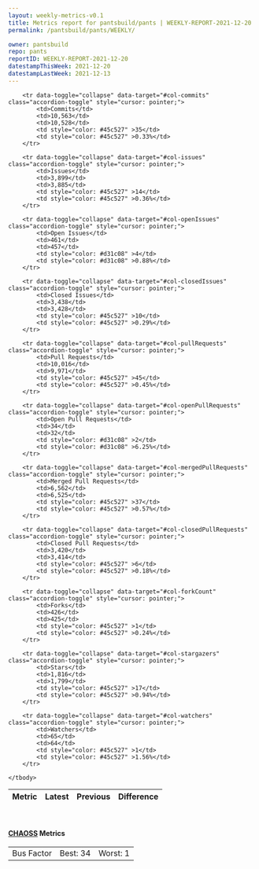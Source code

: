 ```yaml
---
layout: weekly-metrics-v0.1
title: Metrics report for pantsbuild/pants | WEEKLY-REPORT-2021-12-20
permalink: /pantsbuild/pants/WEEKLY/

owner: pantsbuild
repo: pants
reportID: WEEKLY-REPORT-2021-12-20
datestampThisWeek: 2021-12-20
datestampLastWeek: 2021-12-13
---
```




<table class="table table-condensed" style="border-collapse:collapse;">
    <thead>
    <tr>
        <th>Metric</th>
        <th>Latest</th>
        <th>Previous</th>
        <th colspan="2" style="text-align: center;">Difference</th>
    </tr>
    </thead>
    <tbody>

        <tr data-toggle="collapse" data-target="#col-commits" class="accordion-toggle" style="cursor: pointer;">
            <td>Commits</td>
            <td>10,563</td>
            <td>10,528</td>
            <td style="color: #45c527" >35</td>
            <td style="color: #45c527" >0.33%</td>
        </tr>
        
        <tr data-toggle="collapse" data-target="#col-issues" class="accordion-toggle" style="cursor: pointer;">
            <td>Issues</td>
            <td>3,899</td>
            <td>3,885</td>
            <td style="color: #45c527" >14</td>
            <td style="color: #45c527" >0.36%</td>
        </tr>
        
        <tr data-toggle="collapse" data-target="#col-openIssues" class="accordion-toggle" style="cursor: pointer;">
            <td>Open Issues</td>
            <td>461</td>
            <td>457</td>
            <td style="color: #d31c08" >4</td>
            <td style="color: #d31c08" >0.88%</td>
        </tr>
        
        <tr data-toggle="collapse" data-target="#col-closedIssues" class="accordion-toggle" style="cursor: pointer;">
            <td>Closed Issues</td>
            <td>3,438</td>
            <td>3,428</td>
            <td style="color: #45c527" >10</td>
            <td style="color: #45c527" >0.29%</td>
        </tr>
        
        <tr data-toggle="collapse" data-target="#col-pullRequests" class="accordion-toggle" style="cursor: pointer;">
            <td>Pull Requests</td>
            <td>10,016</td>
            <td>9,971</td>
            <td style="color: #45c527" >45</td>
            <td style="color: #45c527" >0.45%</td>
        </tr>
        
        <tr data-toggle="collapse" data-target="#col-openPullRequests" class="accordion-toggle" style="cursor: pointer;">
            <td>Open Pull Requests</td>
            <td>34</td>
            <td>32</td>
            <td style="color: #d31c08" >2</td>
            <td style="color: #d31c08" >6.25%</td>
        </tr>
        
        <tr data-toggle="collapse" data-target="#col-mergedPullRequests" class="accordion-toggle" style="cursor: pointer;">
            <td>Merged Pull Requests</td>
            <td>6,562</td>
            <td>6,525</td>
            <td style="color: #45c527" >37</td>
            <td style="color: #45c527" >0.57%</td>
        </tr>
        
        <tr data-toggle="collapse" data-target="#col-closedPullRequests" class="accordion-toggle" style="cursor: pointer;">
            <td>Closed Pull Requests</td>
            <td>3,420</td>
            <td>3,414</td>
            <td style="color: #45c527" >6</td>
            <td style="color: #45c527" >0.18%</td>
        </tr>
        
        <tr data-toggle="collapse" data-target="#col-forkCount" class="accordion-toggle" style="cursor: pointer;">
            <td>Forks</td>
            <td>426</td>
            <td>425</td>
            <td style="color: #45c527" >1</td>
            <td style="color: #45c527" >0.24%</td>
        </tr>
        
        <tr data-toggle="collapse" data-target="#col-stargazers" class="accordion-toggle" style="cursor: pointer;">
            <td>Stars</td>
            <td>1,816</td>
            <td>1,799</td>
            <td style="color: #45c527" >17</td>
            <td style="color: #45c527" >0.94%</td>
        </tr>
        
        <tr data-toggle="collapse" data-target="#col-watchers" class="accordion-toggle" style="cursor: pointer;">
            <td>Watchers</td>
            <td>65</td>
            <td>64</td>
            <td style="color: #45c527" >1</td>
            <td style="color: #45c527" >1.56%</td>
        </tr>
        
    </tbody>
</table>
<br>
<h4><a target="_blank" href="https://chaoss.community/">CHAOSS</a> Metrics</h4>

<table class="table table-condensed" style="border-collapse:collapse;">
    <tbody>
        <td>Bus Factor</td>
        <td>Best: 34</td>
        <td>Worst: 1</td>
    </tbody>
</table>
